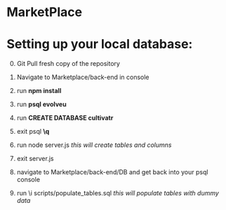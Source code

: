 # MarketPlace

# Setting up your local database:
0. Git Pull fresh copy of the repository

1. Navigate to Marketplace/back-end in console

2. run **npm install**

3. run **psql evolveu**

4. run **CREATE DATABASE cultivatr**

5. exit psql **\q**

6. run node server.js *this will create tables and columns*

7. exit server.js

8. navigate to Marketplace/back-end/DB and get back into your psql console

9. run \i scripts/populate_tables.sql *this will populate tables with dummy data*

